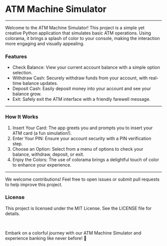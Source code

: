 # ATM Machine Simulator

---

<p>Welcome to the ATM Machine Simulator! This project is a simple yet creative Python application that simulates basic ATM operations. Using colorama, it brings a splash of color to your console, making the interaction more engaging and visually appealing.</p>

<h3> Features </h3>
<ul>
 <li> Check Balance: View your current account balance with a simple option selection. </li>
 <li> Withdraw Cash: Securely withdraw funds from your account, with real-time balance updates. </li>
 <li> Deposit Cash: Easily deposit money into your account and see your balance grow. </li>
 <li> Exit: Safely exit the ATM interface with a friendly farewell message. </li>
</ul>

---

<h3> How It Works </h3>
<ol>
 <li> Insert Your Card: The app greets you and prompts you to insert your ATM card (a fun simulation!). </li>
 <li> Enter Your PIN: Ensure your account security with a PIN verification step. </li>
 <li> Choose an Option: Select from a menu of options to check your balance, withdraw, deposit, or exit. </li>
 <li> Enjoy the Colors: The use of colorama brings a delightful touch of color to enhance your experience. </li>
</ol>

---
<div>
 We welcome contributions! Feel free to open issues or submit pull requests to help improve this project.

 <h3> License </h3>
 <p> This project is licensed under the MIT License. See the LICENSE file for details. </p>
 <br>
 <p> Embark on a colorful journey with our ATM Machine Simulator and experience banking like never before! 🌟 </p> 
</div>

 
